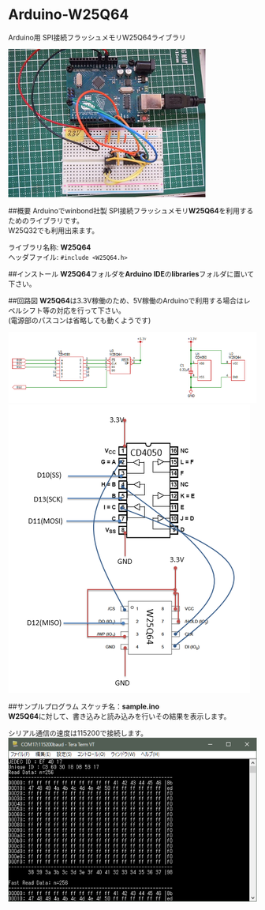 # Arduino-W25Q64
Arduino用 SPI接続フラッシュメモリW25Q64ライブラリ

![結線図](img/demo.jpg)

##概要
Arduinoでwinbond社製 SPI接続フラッシュメモリ**W25Q64**を利用するためのライブラリです。  
W25Q32でも利用出来ます。  

ライブラリ名称: **W25Q64**  
ヘッダファイル: `#include <W25Q64.h>`  

##インストール
**W25Q64**フォルダを**Arduino IDE**の**libraries**フォルダに置いて下さい。  

##回路図
**W25Q64**は3.3V稼働のため、5V稼働のArduinoで利用する場合はレベルシフト等の対応を行って下さい。  
(電源部のパスコンは省略しても動くようです)  

![回路図](img/Schematic1.png)
![接続図](img/Schematic2.png)

##サンプルプログラム
スケッチ名：**sample.ino**  
**W25Q64**に対して、書き込みと読み込みを行いその結果を表示します。  

シリアル通信の速度は115200で接続します。  
![接続図](img/sample_console.png)

